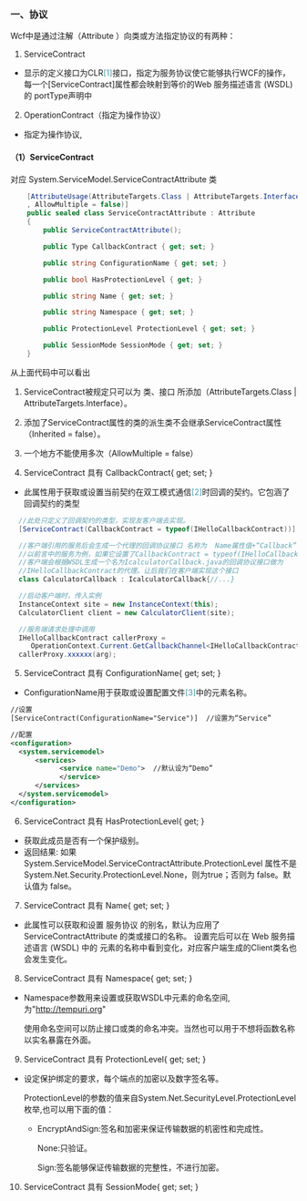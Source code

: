 ### 一、协议
Wcf中是通过注解（Attribute ）向类或方法指定协议的有两种：
1. ServiceContract
  - 显示的定义接口为CLR<font color="#4499aa">[1]</font>接口，指定为服务协议使它能够执行WCF的操作，每一个[ServiceContract]属性都会映射到等价的Web 服务描述语言 (WSDL) 的 portType声明中
2. OperationContract（指定为操作协议）
  - 指定为操作协议,


####  （1）ServiceContract
对应 System.ServiceModel.ServiceContractAttribute 类
```C#
    [AttributeUsage(AttributeTargets.Class | AttributeTargets.Interface, Inherited = false
    , AllowMultiple = false)]
    public sealed class ServiceContractAttribute : Attribute
    {
        public ServiceContractAttribute();

        public Type CallbackContract { get; set; }

        public string ConfigurationName { get; set; }

        public bool HasProtectionLevel { get; }

        public string Name { get; set; }

        public string Namespace { get; set; }

        public ProtectionLevel ProtectionLevel { get; set; }

        public SessionMode SessionMode { get; set; }
    }
```

从上面代码中可以看出

1. ServiceContract被规定只可以为 类、接口 所添加（AttributeTargets.Class | AttributeTargets.Interface）。

2. 添加了ServiceContract属性的类的派生类不会继承ServiceContract属性（Inherited = false）。

3. 一个地方不能使用多次（AllowMultiple = false）

4. ServiceContract 具有 CallbackContract{ get; set; }
  - 此属性用于获取或设置当前契约在双工模式通信<font color="#4499aa">[2]</font>时回调的契约。它包涵了回调契约的类型

  ```C#  
    //此处只定义了回调契约的类型，实现友客户端去实现。
    [ServiceContract(CallbackContract = typeof(IHelloCallbackContract))]

    //客户端引用的服务后会生成一个代理的回调协议接口 名称为  Name属性值+“Callback”
    //以前言中的服务为例，如果它设置了CallbackContract = typeof(IHelloCallbackContract)，
    //客户端会根据WSDL生成一个名为IcalculatorCallback.java的回调协议接口做为
    //IHelloCallbackContract的代理。让后我们在客户端实现这个接口    
    class CalculatorCallback : IcalculatorCallback{//...}

    //启动客户端时，传入实例
    InstanceContext site = new InstanceContext(this);
    CalculatorClient client = new CalculatorClient(site);

    //服务端请求处理中调用
    IHelloCallbackContract callerProxy =
       OperationContext.Current.GetCallbackChannel<IHelloCallbackContract>();
    callerProxy.xxxxxx(arg);
  ```

5. ServiceContract 具有 ConfigurationName{ get; set; }
  - ConfigurationName用于获取或设置配置文件<font color="#4499aa">[3]</font>中的元素名称。

  ```xml
  //设置
  [ServiceContract(ConfigurationName="Service")]  //设置为“Service”

  //配置
  <configuration>
    <system.servicemodel>
        <services>
              <service name="Demo">  //默认设为“Demo”
              </service>
        </services>
    </system.servicemodel>
  </configuration>
  ```

6. ServiceContract 具有 HasProtectionLevel{ get; }
  - 获取此成员是否有一个保护级别。
  - 返回结果: 如果 System.ServiceModel.ServiceContractAttribute.ProtectionLevel 属性不是 System.Net.Security.ProtectionLevel.None，则为true；否则为 false。默认值为 false。

7. ServiceContract 具有 Name{ get; set; }
  - 此属性可以获取和设置 服务协议 的别名，默认为应用了 ServiceContractAttribute 的类或接口的名称。 设置完后可以在 Web 服务描述语言 (WSDL) 中的 <portType> 元素的名称中看到变化，对应客户端生成的Client类名也会发生变化。

8. ServiceContract 具有 Namespace{ get; set; }
  - Namespace参数用来设置或获取WSDL中<portType>元素的命名空间,为"http://tempuri.org"

    使用命名空间可以防止接口或类的命名冲突。当然也可以用于不想将函数名称以实名暴露在外面。

9. ServiceContract 具有 ProtectionLevel{ get; set; }
  - 设定保护绑定的要求，每个端点的加密以及数字签名等。

    ProtectionLevel的参数的值来自System.Net.SecurityLevel.ProtectionLevel枚举,也可以用下面的值：
    - EncryptAndSign:签名和加密来保证传输数据的机密性和完成性。

      None:只验证。

      Sign:签名能够保证传输数据的完整性，不进行加密。

10. ServiceContract 具有 SessionMode{ get; set; }
